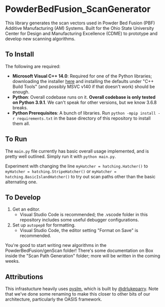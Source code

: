 # PowderBedFusion_ScanGenerator

This library generates the scan vectors used in Powder Bed Fusion (PBF) Additive Manufacturing (AM) Systems. Built for the Ohio State University Center for Design and Manufacturing Excellence (CDME) to prototype and develop new scanning algorithms.

## To Install

The following are required:

- **Microsoft Visual C++ 14.0**: Required for one of the Python libraries; downloading the installer [here](https://visualstudio.microsoft.com/visual-cpp-build-tools/) and installing the defaults under "C++ Build Tools" (and possibly MSVC v140 if that doesn't work) should be enough.
- **Python**: Overall codebase runs on it. **Overall codebase is only tested on Python 3.9.1**. We can't speak for other versions, but we know 3.6.8 breaks. 
- **Python Prerequisites**: A bunch of libraries. Run `python -mpip install -r requirements.txt` in the base directory of this repository to install them all.

## To Run

The `main.py` file currently has basic overall usage implemented, and is pretty well outlined. Simply run it with `python main.py`. 

Experiment with changing the line `myHatcher = hatching.Hatcher()` to `myHatcher = hatching.StripeHatcher()` or `myHatcher = hatching.BasicIslandHatcher()` to try out scan paths other than the basic alternating one.

## To Develop

1. Get an editor. 
    - Visual Studio Code is recommended; the .vscode folder in this repository includes some useful debugger configurations. 
2. Set up `autopep8` for formatting. 
    - Visual Studio Code, the editor setting "Format on Save" is recommended.

You're good to start writing new algorithms in the PowderBedFusion/genScan folder! There's some documentation on Box inside the "Scan Path Generation" folder; more will be written in the coming weeks. 

## Attributions

This infrastucture heavily uses [pyslm](https://github.com/drlukeparry/pyslm/), which is built by [@drlukeparry](https://github.com/drlukeparry). Note that we've done some renaming to make this closer to other bits of our architecture, particularly the OASIS framework.
